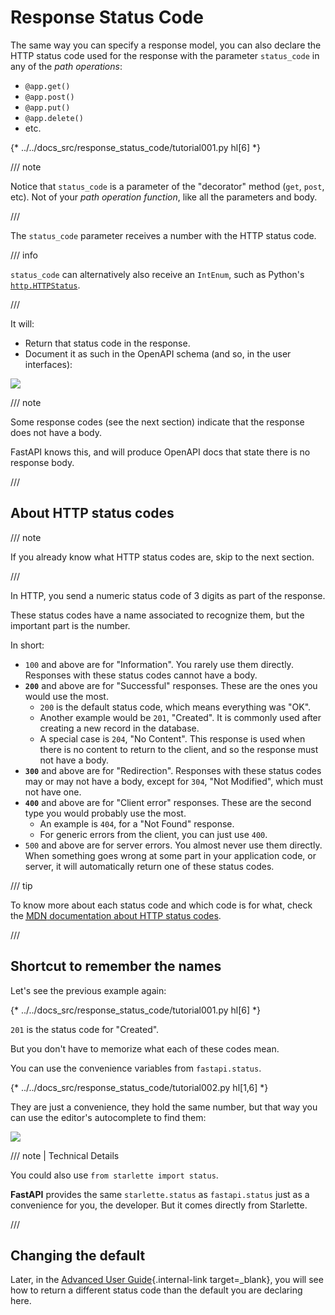 # Response Status Code

The same way you can specify a response model, you can also declare the HTTP status code used for the response with the parameter `status_code` in any of the *path operations*:

* `@app.get()`
* `@app.post()`
* `@app.put()`
* `@app.delete()`
* etc.

{* ../../docs_src/response_status_code/tutorial001.py hl[6] *}

/// note

Notice that `status_code` is a parameter of the "decorator" method (`get`, `post`, etc). Not of your *path operation function*, like all the parameters and body.

///

The `status_code` parameter receives a number with the HTTP status code.

/// info

`status_code` can alternatively also receive an `IntEnum`, such as Python's <a href="https://docs.python.org/3/library/http.html#http.HTTPStatus" class="external-link" target="_blank">`http.HTTPStatus`</a>.

///

It will:

* Return that status code in the response.
* Document it as such in the OpenAPI schema (and so, in the user interfaces):

<img src="/img/tutorial/response-status-code/image01.png">

/// note

Some response codes (see the next section) indicate that the response does not have a body.

FastAPI knows this, and will produce OpenAPI docs that state there is no response body.

///

## About HTTP status codes

/// note

If you already know what HTTP status codes are, skip to the next section.

///

In HTTP, you send a numeric status code of 3 digits as part of the response.

These status codes have a name associated to recognize them, but the important part is the number.

In short:

* `100` and above are for "Information". You rarely use them directly.  Responses with these status codes cannot have a body.
* **`200`** and above are for "Successful" responses. These are the ones you would use the most.
    * `200` is the default status code, which means everything was "OK".
    * Another example would be `201`, "Created". It is commonly used after creating a new record in the database.
    * A special case is `204`, "No Content".  This response is used when there is no content to return to the client, and so the response must not have a body.
* **`300`** and above are for "Redirection".  Responses with these status codes may or may not have a body, except for `304`, "Not Modified", which must not have one.
* **`400`** and above are for "Client error" responses. These are the second type you would probably use the most.
    * An example is `404`, for a "Not Found" response.
    * For generic errors from the client, you can just use `400`.
* `500` and above are for server errors. You almost never use them directly. When something goes wrong at some part in your application code, or server, it will automatically return one of these status codes.

/// tip

To know more about each status code and which code is for what, check the <a href="https://developer.mozilla.org/en-US/docs/Web/HTTP/Status" class="external-link" target="_blank"><abbr title="Mozilla Developer Network">MDN</abbr> documentation about HTTP status codes</a>.

///

## Shortcut to remember the names

Let's see the previous example again:

{* ../../docs_src/response_status_code/tutorial001.py hl[6] *}

`201` is the status code for "Created".

But you don't have to memorize what each of these codes mean.

You can use the convenience variables from `fastapi.status`.

{* ../../docs_src/response_status_code/tutorial002.py hl[1,6] *}

They are just a convenience, they hold the same number, but that way you can use the editor's autocomplete to find them:

<img src="/img/tutorial/response-status-code/image02.png">

/// note | Technical Details

You could also use `from starlette import status`.

**FastAPI** provides the same `starlette.status` as `fastapi.status` just as a convenience for you, the developer. But it comes directly from Starlette.

///

## Changing the default

Later, in the [Advanced User Guide](../advanced/response-change-status-code.md){.internal-link target=_blank}, you will see how to return a different status code than the default you are declaring here.
